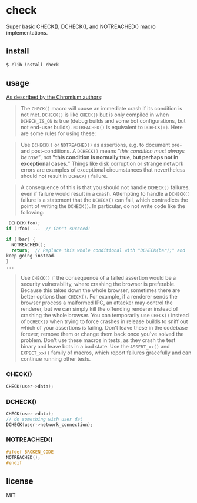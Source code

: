 # check

Super basic CHECK(), DCHECK(), and NOTREACHED() macro implementations.

## install

```sh
$ clib install check
```

## usage

[As described by the Chromium
authors](https://www.chromium.org/developers/coding-style#TOC-CHECK-DCHECK-and-NOTREACHED-):

> The `CHECK()` macro will cause an immediate crash if its condition is
> not met. `DCHECK()` is like `CHECK()` but is only compiled in when
> `DCHECK_IS_ON` is true (debug builds and some bot configurations, but
> not end-user builds). `NOTREACHED()` is equivalent to `DCHECK(0)`.
> Here are some rules for using these:

> Use `DCHECK()` or `NOTREACHED()` as assertions, e.g. to document pre- and
> post-conditions. A `DCHECK()` means *"this condition must always be true"*,
> not **"this condition is normally true, but perhaps not in exceptional
> cases."** Things like disk corruption or strange network errors are
> examples of exceptional circumstances that nevertheless should not
> result in `DCHECK()` failure.

> A consequence of this is that you should not handle `DCHECK()` failures,
> even if failure would result in a crash. Attempting to handle a `DCHECK()`
> failure is a statement that the `DCHECK()` can fail, which contradicts the
> point of writing the `DCHECK()`. In particular, do not write code like the
> following:

```c
 DCHECK(foo);
if (!foo) ...  // Can't succeed!

if (!bar) {
  NOTREACHED();
  return;  // Replace this whole conditional with "DCHECK(bar);" and
keep going instead.
}
...
```

> Use `CHECK()` if the consequence of a failed assertion would be a security
> vulnerability, where crashing the browser is preferable. Because this
> takes down the whole browser, sometimes there are better options than
> `CHECK()`. For example, if a renderer sends the browser process a
> malformed IPC, an attacker may control the renderer, but we can simply
> kill the offending renderer instead of crashing the whole browser.
> You can temporarily use `CHECK()` instead of `DCHECK()` when trying to force
> crashes in release builds to sniff out which of your assertions is
> failing. Don't leave these in the codebase forever; remove them or
> change them back once you've solved the problem.
> Don't use these macros in tests, as they crash the test binary and leave
> bots in a bad state. Use the `ASSERT_xx()` and `EXPECT_xx()` family of
> macros, which report failures gracefully and can continue running other
> tests.

### CHECK()

```c
CHECK(user->data);
```

### DCHECK()

```c
CHECK(user->data);
// do something with user dat
DCHECK(user->network_connection);
```

### NOTREACHED()

```c
#ifdef BROKEN_CODE
NOTREACHED();
#endif
```

## license

MIT
